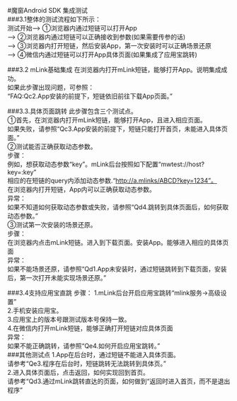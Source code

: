 #魔窗Android SDK 集成测试<br>
###3.1整体的测试流程如下所示：<br>
测试开始—> ①浏览器内通过短链可以打开App<br>
—> ②浏览器内通过短链可以正确接收到参数(如果需要传参的话)<br>
—> ③浏览器内打开短链，然后安装App，第一次安装时可以正确场景还原<br>
—> ④微信内通过短链可以打开App具体页面(如果集成了应用宝跳转) <br>

###3.2 mLink基础集成
在浏览器内打开mLink短链，能够打开App。说明集成成功。<br>
如果此步骤出现问题，可参照：<br>
“FAQ:Qc2.App安装的前提下，短链依旧前往下载App页面。”<br>

###3.3.具体页面跳转
此步骤包含三个测试点。<br>
①首先，在浏览器内打开mLink短链，能够打开App，且进入相应页面。<br>
如果失败，请参照“Qc3.App安装的前提下，短链只能打开首页，未能进入具体页面。”<br>
②测试能否正确获取动态参数。<br>
步骤：<br>
例如，想获取动态参数“key”。mLink后台按照如下配置“mwtest://host?key=:key”<br>
相应的在短链的query内添加动态参数.“http://a.mlinks/ABCD?key=1234”。<br>
在浏览器内打开短链，App内可以正确获取动态参数。<br>
异常：<br>
如果不知道如何获取动态参数或失败，请参照“Qd4.跳转到具体页面后，如何获取动态参数。”<br>
③测试第一次安装的场景还原。<br>
步骤：<br>
在浏览器内点击mLink短链。进入到下载页面。安装App。能够进入相应的具体页面<br>
异常：<br>
如果不能场景还原，请参照“Qd1.App未安装时，通过短链跳转到下载页面，安装后，第一次打开未能实现场景还原。”


###3.4支持应用宝直跳
步骤：
1.mLink后台开启应用宝跳转“mlink服务->高级设置”<br>
2.手机安装应用宝。<br>
3.应用宝上的版本号跟测试版本号保持一致。<br>
4.在微信内打开mLink短链，能够正确打开短链对应具体页面<br>
异常：<br>
如果不能正确跳转，请参照“Qe4.如何开启应用宝跳转。”<br>
###其他测试点
1.App在后台时，通过短链不能进入具体页面。<br>
请参考“Qe3.程序在后台时，短链跳转无法跳转到具体页。”<br>
2.进入具体页面后，点击返回，如何实现回到首页。<br>
请参考“Qd3.通过mLink跳转直达的页面，如何做到“返回时进入首页，而不是退出程序”
